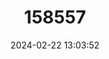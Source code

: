 ---
title: "158557"
category: "Trithemis osvaldae"
draft: false
date: 2024-02-22 13:03:52
languages:
  English: ["Sombre Dropwing"]
---